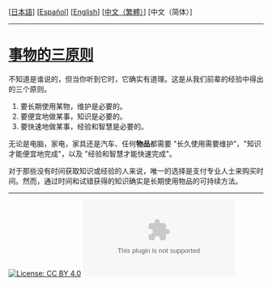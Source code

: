 [[日本語](ja.md)] [[Español](es.md)] [[English](en.md)] [[中文（繁體）](zh-tw.md)] [中文（简体）]

---

# [事物的三原则](https://principle-of-things.github.io/)

不知道是谁说的，但当你听到它时，它确实有道理。这是从我们前辈的经验中得出的三个原则。

1. 要长期使用某物，维护是必要的。
2. 要便宜地做某事，知识是必要的。
3. 要快速地做某事，经验和智慧是必要的。

无论是电脑，家电，家具还是汽车、任何**物品**都需要 "长久使用需要维护”，"知识才能便宜地完成"，以及 "经验和智慧才能快速完成"。

对于那些没有时间获取知识或经验的人来说，唯一的选择是支付专业人士来购买时间。然而，通过时间和试错获得的知识确实是长期使用物品的可持续方法。

---

[![License: CC BY 4.0](https://img.shields.io/badge/License-CC_BY_4.0-lightgrey.svg)](https://github.com/principle-of-things/principle-of-things.github.com/blob/main/LICENSE "Content on the site of 'Principles of Things' is licensed under a Creative Commons Attribution 4.0 International license.")
[![GitHub Repo stars](https://img.shields.io/github/stars/principle-of-things/principle-of-things.github.com)](https://github.com/principle-of-things/principle-of-things.github.com)
